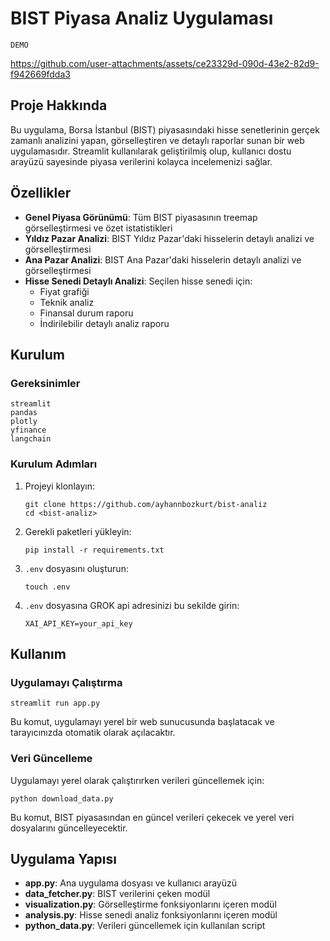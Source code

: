 # BIST Piyasa Analiz Uygulaması

```
DEMO
```

https://github.com/user-attachments/assets/ce23329d-090d-43e2-82d9-f942669fdda3

## Proje Hakkında

Bu uygulama, Borsa İstanbul (BIST) piyasasındaki hisse senetlerinin gerçek zamanlı analizini yapan, görselleştiren ve detaylı raporlar sunan bir web uygulamasıdır. Streamlit kullanılarak geliştirilmiş olup, kullanıcı dostu arayüzü sayesinde piyasa verilerini kolayca incelemenizi sağlar.

## Özellikler

- **Genel Piyasa Görünümü**: Tüm BIST piyasasının treemap görselleştirmesi ve özet istatistikleri
- **Yıldız Pazar Analizi**: BIST Yıldız Pazar'daki hisselerin detaylı analizi ve görselleştirmesi
- **Ana Pazar Analizi**: BIST Ana Pazar'daki hisselerin detaylı analizi ve görselleştirmesi
- **Hisse Senedi Detaylı Analizi**: Seçilen hisse senedi için:
  - Fiyat grafiği
  - Teknik analiz
  - Finansal durum raporu
  - İndirilebilir detaylı analiz raporu



## Kurulum

### Gereksinimler

```
streamlit
pandas
plotly
yfinance
langchain
```

### Kurulum Adımları

1. Projeyi klonlayın:
   ```
   git clone https://github.com/ayhannbozkurt/bist-analiz
   cd <bist-analiz>
   ```

2. Gerekli paketleri yükleyin:
   ```
   pip install -r requirements.txt
   ```

3. `.env` dosyasını oluşturun:
   ```
   touch .env
   ```

4. `.env` dosyasına GROK api adresinizi bu sekilde girin:
   ```
   XAI_API_KEY=your_api_key
   ```
## Kullanım

### Uygulamayı Çalıştırma

```
streamlit run app.py
```

Bu komut, uygulamayı yerel bir web sunucusunda başlatacak ve tarayıcınızda otomatik olarak açılacaktır.

### Veri Güncelleme

Uygulamayı yerel olarak çalıştırırken verileri güncellemek için:

```
python download_data.py
```

Bu komut, BIST piyasasından en güncel verileri çekecek ve yerel veri dosyalarını güncelleyecektir.

## Uygulama Yapısı

- **app.py**: Ana uygulama dosyası ve kullanıcı arayüzü
- **data_fetcher.py**: BIST verilerini çeken modül
- **visualization.py**: Görselleştirme fonksiyonlarını içeren modül
- **analysis.py**: Hisse senedi analiz fonksiyonlarını içeren modül
- **python_data.py**: Verileri güncellemek için kullanılan script

